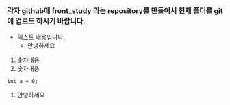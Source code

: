 ### 각자 github에 front_study 라는 repository를 만들어서 현재 폴더를 git에 업로드 하시기 바랍니다. 

- 텍스트 내용입니다.
    - 안녕하세요
1. 숫자내용
1. 숫자내용
```
int a = 0;
```
1. 안녕하세요